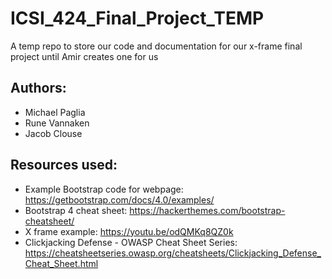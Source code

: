 # ICSI_424_Final_Project_TEMP
A temp repo to store our code and documentation for our x-frame final project until Amir creates one for us

## Authors:
- Michael Paglia 
- Rune Vannaken
- Jacob Clouse


## Resources used:
- Example Bootstrap code for webpage: https://getbootstrap.com/docs/4.0/examples/
- Bootstrap 4 cheat sheet: https://hackerthemes.com/bootstrap-cheatsheet/
- X frame example: https://youtu.be/odQMKq8QZ0k
- Clickjacking Defense - OWASP Cheat Sheet Series: https://cheatsheetseries.owasp.org/cheatsheets/Clickjacking_Defense_Cheat_Sheet.html

